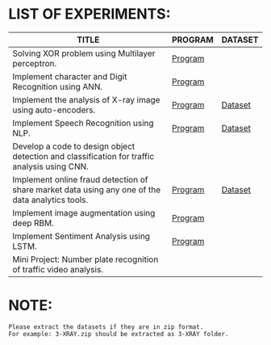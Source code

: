 # LIST OF EXPERIMENTS:

| TITLE                                                                                            | PROGRAM                                      | DATASET                                      |
|--------------------------------------------------------------------------------------------------|----------------------------------------------|----------------------------------------------|
| Solving XOR problem using Multilayer perceptron.                                                 | [Program](1-XOR-USING-MLP.ipynb)             |                                              |
| Implement character and Digit Recognition using ANN.                                             | [Program](2-ANN-CHARACTER-RECOGNITION.ipynb) |                                              |
| Implement the analysis of X-ray image using auto-encoders.                                       | [Program](3-XRAY-WITH-AUTOENCODERS.ipynb)    | [Dataset](datasets/3-XRAY.zip)               |
| Implement Speech Recognition using NLP.                                                          | [Program](4-SPEECH-RECOGNITION-NLP.ipynb)    | [Dataset](datasets/4-SPEECH-RECOGNITION.zip) |
| Develop a code to design object detection and classification for traffic analysis using CNN.     |                                              |                                              |
| Implement online fraud detection of share market data using any one of the data analytics tools. | [Program](6-ONLINE-FRAUD-DETECTION.ipynb)    | [Dataset](datasets/6-creditcard.csv)         |
| Implement image augmentation using deep RBM.                                                     | [Program](7-IMAGE-AUGMENTATION-RBM.ipynb)    |                                              |
| Implement Sentiment Analysis using LSTM.                                                         | [Program](8-SENTIMENT-ANALYSIS-LSTM.ipynb)   |                                              |
| Mini Project: Number plate recognition of traffic video analysis.                                |                                              |                                              |

# NOTE:
    Please extract the datasets if they are in zip format.
    For example: 3-XRAY.zip should be extracted as 3-XRAY folder.